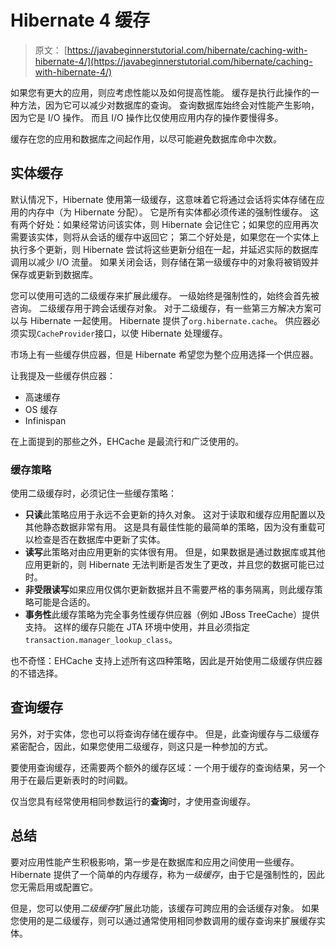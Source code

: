 # Hibernate 4 缓存

> 原文： [https://javabeginnerstutorial.com/hibernate/caching-with-hibernate-4/](https://javabeginnerstutorial.com/hibernate/caching-with-hibernate-4/)

如果您有更大的应用，则应考虑性能以及如何提高性能。 缓存是执行此操作的一种方法，因为它可以减少对数据库的查询。 查询数据库始终会对性能产生影响，因为它是 I/O 操作。 而且 I/O 操作比仅使用应用内存的操作要慢得多。

缓存在您的应用和数据库之间起作用，以尽可能避免数据库命中次数。

## 实体缓存

默认情况下，Hibernate 使用第一级缓存，这意味着它将通过会话将实体存储在应用的内存中（为 Hibernate 分配）。 它是所有实体都必须传递的强制性缓存。 这有两个好处：如果经常访问该实体，则 Hibernate 会记住它；如果您的应用再次需要该实体，则将从会话的缓存中返回它； 第二个好处是，如果您在一个实体上执行多个更新，则 Hibernate 尝试将这些更新分组在一起，并延迟实际的数据库调用以减少 I/O 流量。 如果关闭会话，则存储在第一级缓存中的对象将被销毁并保存或更新到数据库。

您可以使用可选的二级缓存来扩展此缓存。 一级始终是强制性的，始终会首先被咨询。 二级缓存用于跨会话缓存对象。 对于二级缓存，有一些第三方解决方案可以与 Hibernate 一起使用。 Hibernate 提供了`org.hibernate.cache`。 供应器必须实现`CacheProvider`接口，以使 Hibernate 处理缓存。

市场上有一些缓存供应器，但是 Hibernate 希望您为整个应用选择一个供应器。

让我提及一些缓存供应器：

*   高速缓存
*   OS 缓存
*   Infinispan

在上面提到的那些之外，EHCache 是​​最流行和广泛使用的。

### 缓存策略

使用二级缓存时，必须记住一些缓存策略：

*   **只读**此策略应用于永远不会更新的持久对象。 这对于读取和缓存应用配置以及其他静态数据非常有用。 这是具有最佳性能的最简单的策略，因为没有重载可以检查是否在数据库中更新了实体。
*   **读写**此策略对由应用更新的实体很有用。 但是，如果数据是通过数据库或其他应用更新的，则 Hibernate 无法判断是否发生了更改，并且您的数据可能已过时。
*   **非受限读写**如果应用仅偶尔更新数据并且不需要严格的事务隔离，则此缓存策略可能是合适的。
*   **事务性**此缓存策略为完全事务性缓存供应器（例如 JBoss TreeCache）提供支持。 这样的缓存只能在 JTA 环境中使用，并且必须指定`transaction.manager_lookup_class`。

也不奇怪：EHCache 支持上述所有这四种策略，因此是开始使用二级缓存供应器的不错选择。

## 查询缓存

另外，对于实体，您也可以将查询存储在缓存中。 但是，此查询缓存与二级缓存紧密配合，因此，如果您使用二级缓存，则这只是一种参加的方式。

要使用查询缓存，还需要两个额外的缓存区域：一个用于缓存的查询结果，另一个用于在最后更新表时的时间戳。

仅当您具有经常使用相同参数运行的**查询**时，才使用查询缓存。

## 总结

要对应用性能产生积极影响，第一步是在数据库和应用之间使用一些缓存。 Hibernate 提供了一个简单的内存缓存，称为*一级缓存*，由于它是强制性的，因此您无需启用或配置它。

但是，您可以使用*二级缓存*扩展此功能，该缓存可跨应用的会话缓存对象。 如果您使用的是二级缓存，则可以通过通常使用相同参数调用的缓存查询来扩展缓存实体。

